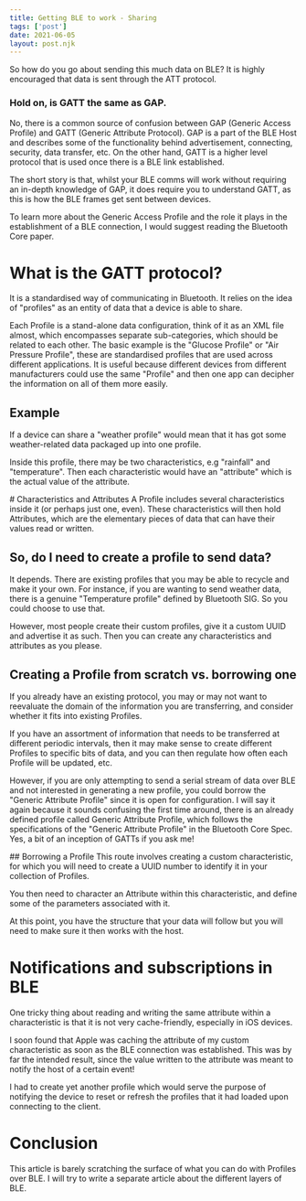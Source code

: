 ```yaml
---
title: Getting BLE to work - Sharing
tags: ['post']
date: 2021-06-05
layout: post.njk
---
```


So how do you go about sending this much data on BLE? It is highly encouraged that data is sent through the ATT protocol.

### Hold on, is GATT the same as GAP.
No, there is a common source of confusion between GAP (Generic Access Profile) and GATT (Generic Attribute Protocol). GAP is a part of the BLE Host and describes some of the functionality behind advertisement, connecting, security, data transfer, etc. On the other hand, GATT is a higher level protocol that is used once there is a BLE link established. 

The short story is that, whilst your BLE comms will work without requiring an in-depth knowledge of GAP, it does require you to understand GATT, as this is how the BLE frames get sent between devices.

To learn more about the Generic Access Profile and the role it plays in the establishment of a BLE connection, I would suggest reading the Bluetooth Core paper.

# What is the GATT protocol?
It is a standardised way of communicating in Bluetooth. It relies on the idea of "profiles" as an entity of data that a device is able to share. 

Each Profile is a stand-alone data configuration, think of it as an XML file almost, which encompasses separate sub-categories, which should be related to each other. The basic example is the "Glucose Profile" or "Air Pressure Profile", these are standardised profiles that are used across different applications. It is useful because different devices from different manufacturers could use the same "Profile" and then one app can decipher the information on all of them more easily.

## Example
If a device can share a "weather profile" would mean that it has got some weather-related data packaged up into one profile. 

Inside this profile, there may be two characteristics, e.g "rainfall" and "temperature". Then each characteristic would have an "attribute" which is the actual value of the attribute. 


# Characteristics and Attributes
A Profile includes several characteristics inside it (or perhaps just one, even). These characteristics will then hold Attributes, which are the elementary pieces of data that can have their values read or written.


## So, do I need to create a profile to send data?
It depends. There are existing profiles that you may be able to recycle and make it your own. For instance, if you are wanting to send weather data, there is a genuine "Temperature profile" defined by Bluetooth SIG. So you could choose to use that. 

However, most people create their custom profiles, give it a custom UUID and advertise it as such. Then you can create any characteristics and attributes as you please.

## Creating a Profile from scratch vs. borrowing one
If you already have an existing protocol, you may or may not want to reevaluate the domain of the information you are transferring, and consider whether it fits into existing Profiles. 

If you have an assortment of information that needs to be transferred at different periodic intervals, then it may make sense to create different Profiles to specific bits of data, and you can then regulate how often each Profile will be updated, etc.

However, if you are only attempting to send a serial stream of data over BLE and not interested in generating a new profile, you could borrow the "Generic Attribute Profile" since it is open for configuration. I will say it again because it sounds confusing the first time around, there is an already defined profile called Generic Attribute Profile, which follows the specifications of the "Generic Attribute Profile" in the Bluetooth Core Spec. Yes, a bit of an inception of GATTs if you ask me! 

## Borrowing a Profile
This route involves creating a custom characteristic, for which you will need to create a UUID number to identify it in your collection of Profiles. 

You then need to character an Attribute within this characteristic, and define some of the parameters associated with it. 

At this point, you have the structure that your data will follow but you will need to make sure it then works with the host.

# Notifications and subscriptions in BLE
One tricky thing about reading and writing the same attribute within a characteristic is that it is not very cache-friendly, especially in iOS devices. 

I soon found that Apple was caching the attribute of my custom characteristic as soon as the BLE connection was established. This was by far the intended result, since the value written to the attribute was meant to notify the host of a certain event! 

I had to create yet another profile which would serve the purpose of notifying the device to reset or refresh the profiles that it had loaded upon connecting to the client.

# Conclusion
This article is barely scratching the surface of what you can do with Profiles over BLE. I will try to write a separate article about the different layers of BLE. 


